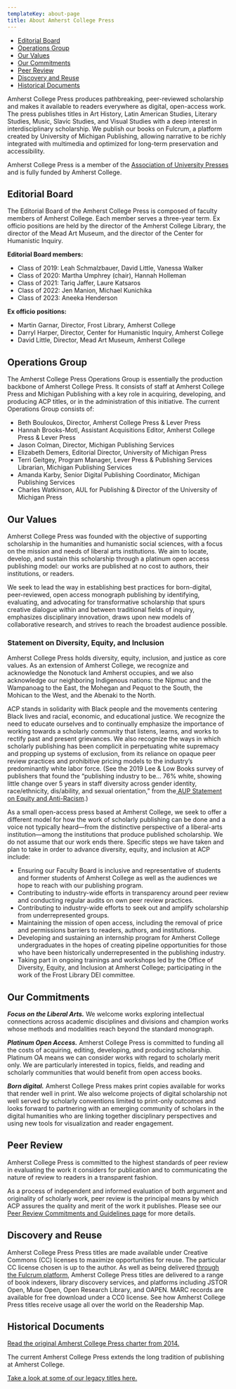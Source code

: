 ```yaml
---
templateKey: about-page
title: About Amherst College Press
---
```

<ul class="list-unstyled">
<li><a href="#editorial">Editorial Board</a></li>
<li><a href="#operations">Operations Group</a></li>
<li><a href="#values">Our Values</a></li>
<li><a href="#commitments">Our Commitments</a></li>
<li><a href="#peerreview">Peer Review</a></li>
<li><a href="#discovery">Discovery and Reuse</a></li>
<li><a href="#historical-docs">Historical Documents</a></li>
</ul>

Amherst College Press produces pathbreaking, peer-reviewed scholarship and makes it available to readers everywhere as digital, open-access work. The press publishes titles in Art History, Latin American Studies, Literary Studies, Music, Slavic Studies, and Visual Studies with a deep interest in interdisciplinary scholarship. We publish our books on Fulcrum, a platform created by University of Michigan Publishing, allowing narrative to be richly integrated with multimedia and optimized for long-term preservation and accessibility.

Amherst College Press is a member of the [Association of University Presses](http://www.aupresses.org/) and is fully funded by Amherst College.

<h2 id="editorial">Editorial Board</h2>

The Editorial Board of the Amherst College Press is composed of faculty members of Amherst College. Each member serves a three-year term. Ex officio positions are held by the director of the Amherst College Library, the director of the Mead Art Museum, and the director of the Center for Humanistic Inquiry.

**Editorial Board members:**

* Class of 2019: Leah Schmalzbauer, David Little, Vanessa Walker
* Class of 2020: Martha Umphrey (chair), Hannah Holleman
* Class of 2021: Tariq Jaffer, Laure Katsaros 
* Class of 2022: Jen Manion, Michael Kunichika 
* Class of 2023: Aneeka Henderson

**Ex officio positions:**

* Martin Garnar, Director, Frost Library, Amherst College
* Darryl Harper, Director, Center for Humanistic Inquiry, Amherst College
* David Little, Director, Mead Art Museum, Amherst College

<h2 id="operations">Operations Group</h2>

The Amherst College Press Operations Group is essentially the production backbone of Amherst College Press. It consists of staff at Amherst College Press and Michigan Publishing with a key role in acquiring, developing, and producing ACP titles, or in the administration of this initiative. The current Operations Group consists of:

* Beth Bouloukos, Director, Amherst College Press & Lever Press
* Hannah Brooks-Motl, Assistant Acquisitions Editor, Amherst College Press & Lever Press
* Jason Colman, Director, Michigan Publishing Services
* Elizabeth Demers, Editorial Director, University of Michigan Press
* Terri Geitgey, Program Manager, Lever Press & Publishing Services Librarian, Michigan Publishing Services
* Amanda Karby, Senior Digital Publishing Coordinator, Michigan Publishing Services
* Charles Watkinson, AUL for Publishing & Director of the University of Michigan Press

<h2 id="values">Our Values</h2>

Amherst College Press was founded with the objective of supporting scholarship in the humanities and humanistic social sciences, with a focus on the mission and needs of liberal arts institutions. We aim to locate, develop, and sustain this scholarship through a platinum open access publishing model: our works are published at no cost to authors, their institutions, or readers.

We seek to lead the way in establishing best practices for born-digital, peer-reviewed, open access monograph publishing by identifying, evaluating, and advocating for transformative scholarship that spurs creative dialogue within and between traditional fields of inquiry, emphasizes disciplinary innovation, draws upon new models of collaborative research, and strives to reach the broadest audience possible.

<h3 id="dei-statement">Statement on Diversity, Equity, and Inclusion</h3>

Amherst College Press holds diversity, equity, inclusion, and justice as core values. As an extension of Amherst College, we recognize and acknowledge the Nonotuck land Amherst occupies, and we also acknowledge our neighboring Indigenous nations: the Nipmuc and the Wampanoag to the East, the Mohegan and Pequot to the South, the Mohican to the West, and the Abenaki to the North.

ACP stands in solidarity with Black people and the movements centering Black lives and racial, economic, and educational justice. We recognize the need to educate ourselves and to continually emphasize the importance of working towards a scholarly community that listens, learns, and works to rectify past and present grievances. We also recognize the ways in which scholarly publishing has been complicit in perpetuating white supremacy and propping up systems of exclusion, from its reliance on opaque peer review practices and prohibitive pricing models to the industry’s predominantly white labor force. (See the 2019 Lee & Low Books survey of publishers that found the “publishing industry to be… 76% white, showing little change over 5 years in staff diversity across gender identity, race/ethnicity, dis/ability, and sexual orientation,” from the[ AUP Statement on Equity and Anti-Racism](https://aupresses.org/about-aupresses/equity-and-antiracism/).)

As a small open-access press based at Amherst College, we seek to offer a different model for how the work of scholarly publishing can be done and a voice not typically heard—from the distinctive perspective of a liberal-arts institution—among the institutions that produce published scholarship. We do not assume that our work ends there. Specific steps we have taken and plan to take in order to advance diversity, equity, and inclusion at ACP include:

* Ensuring our Faculty Board is inclusive and representative of students and former students of Amherst College as well as the audiences we hope to reach with our publishing program. 
* Contributing to industry-wide efforts in transparency around peer review and conducting regular audits on own peer review practices. 
* Contributing to industry-wide efforts to seek out and amplify scholarship from underrepresented groups.
* Maintaining the mission of open access, including the removal of price and permissions barriers to readers, authors, and institutions.
* Developing and sustaining an internship program for Amherst College undergraduates in the hopes of creating pipeline opportunities for those who have been historically underrepresented in the publishing industry.
* Taking part in ongoing trainings and workshops led by the Office of Diversity, Equity, and Inclusion at Amherst College; participating in the work of the Frost Library DEI committee.

<h2 id="commitments">Our Commitments</h2>

***Focus on the Liberal Arts.*** We welcome works exploring intellectual connections across academic disciplines and divisions and champion works whose methods and modalities reach beyond the standard monograph.

***Platinum Open Access.*** Amherst College Press is committed to funding all the costs of acquiring, editing, developing, and producing scholarship. Platinum OA means we can consider works with regard to scholarly merit only. We are particularly interested in topics, fields, and reading and scholarly communities that would benefit from open access books.

***Born digital.*** Amherst College Press makes print copies available for works that render well in print. We also welcome projects of digital scholarship not well served by scholarly conventions limited to print-only outcomes and looks forward to partnering with an emerging community of scholars in the digital humanities who are linking together disciplinary perspectives and using new tools for visualization and reader engagement.

<h2 id="peerreview">Peer Review</h2>

Amherst College Press is committed to the highest standards of peer review in evaluating the work it considers for publication and to communicating the nature of review to readers in a transparent fashion. 

As a process of independent and informed evaluation of both argument and originality of scholarly work, peer review is the principal means by which ACP assures the quality and merit of the work it publishes. Please see our [Peer Review Commitments and Guidelines page](https://about-amherstpress.netlify.app/peerreview/) for more details.

<h2 id="discovery">Discovery and Reuse</h2>

Amherst College Press Press titles are made available under Creative Commons (CC) licenses to maximize opportunities for reuse. The particular CC license chosen is up to the author. As well as being delivered [through the Fulcrum platform](https://www.fulcrum.org/amherst?locale=en), Amherst College Press titles are delivered to a range of book indexers, library discovery services, and platforms including JSTOR Open, Muse Open, Open Research Library, and OAPEN. MARC records are available for free download under a CC0 license. See how Amherst College Press titles receive usage all over the world on the Readership Map.

<h2 id="historical-docs">Historical Documents</h2>

<a href="assets/acp-2014-charter.pdf">Read the original Amherst College Press charter from 2014. </a>

 The current Amherst College Press extends the long tradition of publishing at Amherst College.

<a href="assets/acp-historical-titles.pdf">Take a look at some of our legacy titles here.</a>